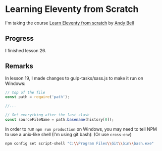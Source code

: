 # Learning Eleventy from Scratch

I'm taking the course [Learn Eleventy from scratch](https://piccalil.li/course/learn-eleventy-from-scratch) by [Andy Bell](@hankchizljaw)

## Progress

I finished lesson 26.

## Remarks

In lesson 19, I made changes to gulp-tasks/sass.js to make it run on Windows:

```js
// top of the file
const path = require('path');

//...

// Get everything after the last slash
const sourceFileName = path.basename(history[0]);
```

In order to run `npm run production` on Windows, you may need to tell NPM to use a unix-like shell (I'm using git bash):
(Or use `cross-env`)

```sh
npm config set script-shell "C:\\Program Files\\Git\\bin\\bash.exe"
```
